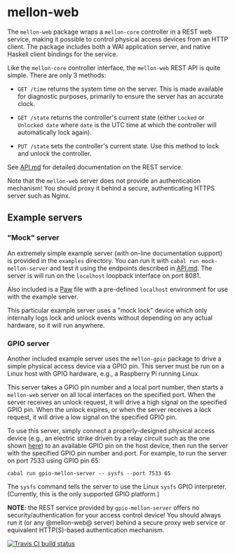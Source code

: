 # mellon-web

The `mellon-web` package wraps a `mellon-core` controller in a REST
web service, making it possible to control physical access devices
from an HTTP client. The package includes both a WAI application
server, and native Haskell client bindings for the service.

Like the `mellon-core` controller interface, the `mellon-web` REST API
is quite simple. There are only 3 methods:

* `GET /time` returns the system time on the server. This is made
  available for diagnostic purposes, primarily to ensure the server
  has an accurate clock.

* `GET /state` returns the controller's current state (either `Locked`
  or `Unlocked date` where `date` is the UTC time at which the
  controller will automatically lock again).

* `PUT /state` sets the controller's current state. Use this method to
  lock and unlock the controller.

See [API.md](API.md) for detailed documentation on the REST service.

Note that the `mellon-web` server does not provide an authentication
mechanism! You should proxy it behind a secure, authenticating HTTPS
server such as Nginx.

## Example servers

### "Mock" server

An extremely simple example server (with on-line documentation
support) is provided in the `examples` directory. You can run it with
`cabal run mock-mellon-server` and test it using the endpoints
described in [API.md](API.md). The server is will run on the
`localhost` loopback interface on port 8081.

Also included is a [Paw](https://luckymarmot.com/paw) file with a
pre-defined `localhost` environment for use with the example server.

This particular example server uses a "mock lock" device which only
internally logs lock and unlock events without depending on any actual
hardware, so it will run anywhere.

### GPIO server

Another included example server uses the `mellon-gpio` package to
drive a simple physical access device via a GPIO pin. This server must
be run on a Linux host with GPIO hardware, e.g., a Raspberry Pi
running Linux.

This server takes a GPIO pin number and a local port number, then
starts a `mellon-web` server on all local interfaces on the specified
port. When the server receives an unlock request, it will drive a high
signal on the specified GPIO pin. When the unlock expires, or when the
server receives a lock request, it will drive a low signal on the
specified GPIO pin.

To use this server, simply connect a properly-designed physical access
device (e.g., an electric strike driven by a relay circuit such as the
one shown
[here](http://www.petervis.com/Raspberry_PI/Driving_Relays_with_CMOS_and_TTL_Outputs/Driving_Relays_with_CMOS_and_TTL_Outputs.html))
to an available GPIO pin on the host device, then run the server with
the specified GPIO pin number and port. For example, to run the server
on port 7533 using GPIO pin 65:

```
cabal run gpio-mellon-server -- sysfs --port 7533 65
```

The `sysfs` command tells the server to use the Linux `sysfs` GPIO
interpreter. (Currently, this is the only supported GPIO platform.)

**NOTE**: the REST service provided by `gpio-mellon-server` offers no
security/authentication for your access control device! You should
always run it (or any @mellon-web@ server) behind a secure proxy web
service or equivalent HTTP(S)-based authentication mechanism.

[![Travis CI build status](https://travis-ci.org/dhess/mellon.svg?branch=master)](https://travis-ci.org/dhess/mellon)
